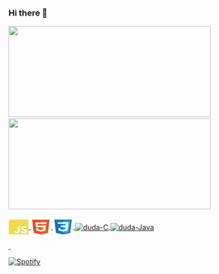 ### Hi there 👋

<div align="">
  <a href="https://github.com/duda-amaral">
  <img height="180em" width="400em" src="https://github-readme-stats.vercel.app/api?username=duda-amaral&show_icons=true&theme=radical&include_all_commits=true&count_private=true"/>
  <img height="180em" width="400em" src="https://github-readme-stats.vercel.app/api/top-langs/?username=duda-amaral&layout=compact&langs_count=7&theme=radical"/>
</div>
  
  <div style="display: inline_block"><br>
  <img align="center" alt="duda-Js" height="30" width="40" src="https://raw.githubusercontent.com/devicons/devicon/master/icons/javascript/javascript-plain.svg">
  <img align="center" alt="duda-HTML" height="30" width="40" src="https://raw.githubusercontent.com/devicons/devicon/master/icons/html5/html5-original.svg">
  <img align="center" alt="duda-CSS" height="30" width="40" src="https://raw.githubusercontent.com/devicons/devicon/master/icons/css3/css3-original.svg">
  <img align="center" alt="duda-C" height="" width="" src="https://img.shields.io/badge/C-00599C?style=for-the-badge&logo=c&logoColor=white">
  <img align="center" alt="duda-Java" height="" width="" src="https://img.shields.io/badge/Java-ED8B00?style=for-the-badge&logo=openjdk&logoColor=white"> 
  <!-- <img align="right" alt="duda-pic" height="150" style="border-radius:50px;" src="https://64.media.tumblr.com/be29f926a00a80a3414ff095a59d9b2b/803551463703bce3-97/s540x810/1e3641d1f5a43462843343cfb250c22fa9c02442.gifv?width=676&height=676"> -->
</div>
       
&nbsp;<div align="left" height="40" width="40">
  [![Spotify](https://novatorem-duda-amaral.vercel.app/api/spotify?background_color=0d1117&border_color=ffffff)](https://open.spotify.com/user/omnitenebris)
</div>
